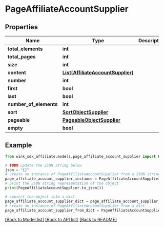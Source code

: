# PageAffiliateAccountSupplier


## Properties

Name | Type | Description | Notes
------------ | ------------- | ------------- | -------------
**total_elements** | **int** |  | [optional] 
**total_pages** | **int** |  | [optional] 
**size** | **int** |  | [optional] 
**content** | [**List[AffiliateAccountSupplier]**](AffiliateAccountSupplier.md) |  | [optional] 
**number** | **int** |  | [optional] 
**first** | **bool** |  | [optional] 
**last** | **bool** |  | [optional] 
**number_of_elements** | **int** |  | [optional] 
**sort** | [**SortObjectSupplier**](SortObjectSupplier.md) |  | [optional] 
**pageable** | [**PageableObjectSupplier**](PageableObjectSupplier.md) |  | [optional] 
**empty** | **bool** |  | [optional] 

## Example

```python
from wink_sdk_affiliate.models.page_affiliate_account_supplier import PageAffiliateAccountSupplier

# TODO update the JSON string below
json = "{}"
# create an instance of PageAffiliateAccountSupplier from a JSON string
page_affiliate_account_supplier_instance = PageAffiliateAccountSupplier.from_json(json)
# print the JSON string representation of the object
print(PageAffiliateAccountSupplier.to_json())

# convert the object into a dict
page_affiliate_account_supplier_dict = page_affiliate_account_supplier_instance.to_dict()
# create an instance of PageAffiliateAccountSupplier from a dict
page_affiliate_account_supplier_from_dict = PageAffiliateAccountSupplier.from_dict(page_affiliate_account_supplier_dict)
```
[[Back to Model list]](../README.md#documentation-for-models) [[Back to API list]](../README.md#documentation-for-api-endpoints) [[Back to README]](../README.md)


